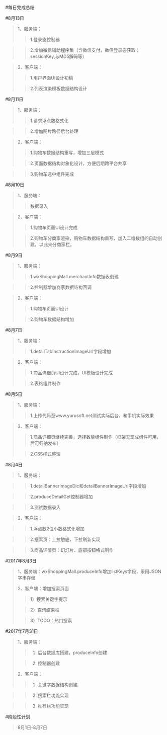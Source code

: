 #每日完成总结

#8月13日


>1、服务端：
>>1.登录态控制器

>>2.增加微信辅助程序集（含微信支付，微信登录态获取；sessionKey,与MD5解码等）

>2、客户端：
>>1.用户界面UI设计初稿
>
>>2.列表渲染模板数据结构设计

#8月11日


>1、服务端：
>>1.请求浮点数格式化

>>2.增加图片路径后台处理

>2、客户端：
>>1.购物车数据结构重写，增加三层模式
>
>>2.页面数据结构对象化设计，方便后期跨平台共享

>>3.购物车选中组件完成



#8月10日


>1、服务端：
>>数据录入

>2、客户端：
>>1.购物车页面UI设计完成
>
>>2.购物车分商家渲染，购物车数据结构重写，加入二维数组的自动创建，以此来分商家栏。




#8月9日


>1、服务端：
>>1.wxShoppingMall.merchantInfo数据表创建

>>2.控制器增加商家数据结构回调

>2、客户端：
>>1.购物车页面UI设计
>
>>2.购物车数据结构增加




#8月7日


>1、服务端：
>>1.detailTabInstructionImageUrl字段增加

>2、客户端：
>>1.商品详细页UI设计完成，UI模板设计完成
>
>>2.表格组件制作



#8月5日


>1、服务端：
>>1.上传代码至www.yurusoft.net测试实际后台，和手机实际效果

>2、客户端：
>>1.商品详细页继续完善，选择数量组件制作（框架无现成组件可用，后可归纳发布）
>
>>2.CSS样式整理

#8月4日

>1、服务端：

>>1.detailBannerImageDic和detailBannerImageUrl字段增加

>>2.produceDetailGet控制器增加

>>3.测试数据录入

>2、客户端：

>>1.浮点数2位小数格式化增加

>>2.搜索页：上拉触底，下拉刷新实现

>>3.商品详情页：幻灯片、底部按钮格式制作




#2017年8月3日


>1、服务端：wxShoppingMall.produceInfo增加listKeys字段，采用JSON字串存储
>
>2、客户端：增加搜索页面
>
>>1）搜索关键字提示
>
>>2）查询结果栏
>
>>3）TODO：热门搜索
>

#2017年7月31日
>1、服务端：
>>1) 后台数据库搭建，produceInfo创建
>
>>2) 控制器创建
>
>2、客户端：
>
>>1) 关键字数据结构创建

>>2) 搜索栏功能实现

>>3) 推荐栏功能实现





#阶段性计划


>8月1日-8月7日 